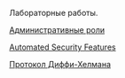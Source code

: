 Лабораторные работы.

[Административные роли](lab01/)

[Automated Security Features](lab02/)

[Протокол Диффи-Хелмана](lab03/)